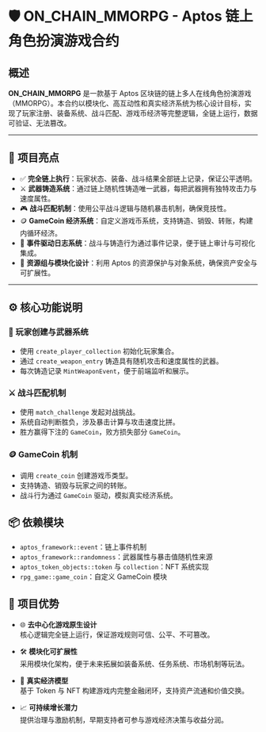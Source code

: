 # 🛡️ ON_CHAIN_MMORPG - Aptos 链上角色扮演游戏合约

## 概述

**ON_CHAIN_MMORPG** 是一款基于 Aptos 区块链的链上多人在线角色扮演游戏（MMORPG）。本合约以模块化、高互动性和真实经济系统为核心设计目标，实现了玩家注册、装备系统、战斗匹配、游戏币经济等完整逻辑，全链上运行，数据可验证、无法篡改。

---

## 🌟 项目亮点

- ✅ **完全链上执行**：玩家状态、装备、战斗结果全部链上记录，保证公平透明。
- ⚔️ **武器铸造系统**：通过链上随机性铸造唯一武器，每把武器拥有独特攻击力与速度属性。
- 🎮 **战斗匹配机制**：使用公平战斗逻辑与随机暴击机制，确保竞技性。
- 🪙 **GameCoin 经济系统**：自定义游戏币系统，支持铸造、销毁、转账，构建内循环经济。
- 🧾 **事件驱动日志系统**：战斗与铸造行为通过事件记录，便于链上审计与可视化集成。
- 🔐 **资源组与模块化设计**：利用 Aptos 的资源保护与对象系统，确保资产安全与可扩展性。

---
## ⚙️ 核心功能说明

### 🔨 玩家创建与武器系统
- 使用 `create_player_collection` 初始化玩家集合。
- 通过 `create_weapon_entry` 铸造具有随机攻击和速度属性的武器。
- 每次铸造记录 `MintWeaponEvent`，便于前端监听和展示。

### ⚔️ 战斗匹配机制
- 使用 `match_challenge` 发起对战挑战。
- 系统自动判断胜负，涉及暴击计算与攻击速度比拼。
- 胜方赢得下注的 `GameCoin`，败方损失部分 `GameCoin`。

### 🪙 GameCoin 机制
- 调用 `create_coin` 创建游戏币类型。
- 支持铸造、销毁与玩家之间的转账。
- 战斗行为通过 `GameCoin` 驱动，模拟真实经济系统。

## 📦 依赖模块

- `aptos_framework::event`：链上事件机制  
- `aptos_framework::randomness`：武器属性与暴击值随机性来源  
- `aptos_token_objects::token` 与 `collection`：NFT 系统实现  
- `rpg_game::game_coin`：自定义 GameCoin 模块
## 🌟 项目优势

- 🌐 **去中心化游戏原生设计**  
  核心逻辑完全链上运行，保证游戏规则可信、公平、不可篡改。

- 🛠️ **模块化可扩展性**  
  采用模块化架构，便于未来拓展如装备系统、任务系统、市场机制等玩法。

- 💸 **真实经济模型**  
  基于 Token 与 NFT 构建游戏内完整金融闭环，支持资产流通和价值交换。

- 📈 **可持续增长潜力**  
  提供治理与激励机制，早期支持者可参与游戏经济决策与收益分润。
